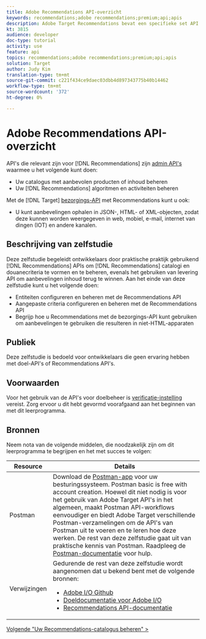 ```yaml
---
title: Adobe Recommendations API-overzicht
keywords: recommendations;adobe recommendations;premium;api;apis
description: Adobe Target Recommendations bevat een specifieke set API's waarmee u uw catalogus met aanbevolen producten en/of inhoud kunt beheren. uw aanbevelingen, algoritmen en campagnes beheren; en aanbevelingen doen in JSON-, HTML- of XML-objecten die moeten worden weergegeven in webkanalen, mobiele apparaten, e-mail, IOT en andere kanalen.
kt: 3815
audience: developer
doc-type: tutorial
activity: use
feature: api
topics: recommendations;adobe recommendations;premium;api;apis
solution: Target
author: Judy Kim
translation-type: tm+mt
source-git-commit: c221f434ce9daec03dbb4d897343775b40b14462
workflow-type: tm+mt
source-wordcount: '372'
ht-degree: 0%

---
```



# Adobe Recommendations API-overzicht

API&#39;s die relevant zijn voor [!DNL Recommendations] zijn [admin API&#39;s](https://docs.adobe.com/content/help/en/target/using/apis/api-overview.html) waarmee u het volgende kunt doen:

* Uw catalogus met aanbevolen producten of inhoud beheren
* Uw [!DNL Recommendations] algoritmen en activiteiten beheren

Met de [!DNL Target] [bezorgings-API](https://docs.adobe.com/content/help/en/target/using/apis/api-overview.html) met Recommendations kunt u ook:

* U kunt aanbevelingen ophalen in JSON-, HTML- of XML-objecten, zodat deze kunnen worden weergegeven in web, mobiel, e-mail, internet van dingen (IOT) en andere kanalen.

## Beschrijving van zelfstudie

Deze zelfstudie begeleidt ontwikkelaars door praktische praktijk gebruikend [!DNL Recommendations] APIs om [!DNL Recommendations] catalogi en douanecriteria te vormen en te beheren, evenals het gebruiken van levering API om aanbevelingen inhoud terug te winnen. Aan het einde van deze zelfstudie kunt u het volgende doen:

* Entiteiten configureren en beheren met de Recommendations API
* Aangepaste criteria configureren en beheren met de Recommendations API
* Begrijp hoe u Recommendations met de bezorgings-API kunt gebruiken om aanbevelingen te gebruiken die resulteren in niet-HTML-apparaten

## Publiek

Deze zelfstudie is bedoeld voor ontwikkelaars die geen ervaring hebben met doel-API&#39;s of Recommendations API&#39;s.

## Voorwaarden

Voor het gebruik van de API&#39;s voor doelbeheer is [verificatie-instelling ](../apis/configure-io-target-integration.md) vereist. Zorg ervoor u dit hebt gevormd voorafgaand aan het beginnen van met dit leerprogramma.

## Bronnen

Neem nota van de volgende middelen, die noodzakelijk zijn om dit leerprogramma te begrijpen en het met succes te volgen:

| Resource | Details |
| --- | --- |
| Postman | Download de [Postman-app](https://www.postman.com/downloads/) voor uw besturingssysteem. Postman basic is free with account creation. Hoewel dit niet nodig is voor het gebruik van Adobe Target API&#39;s in het algemeen, maakt Postman API-workflows eenvoudiger en biedt Adobe Target verschillende Postman-verzamelingen om de API&#39;s van Postman uit te voeren en te leren hoe deze werken. De rest van deze zelfstudie gaat uit van praktische kennis van Postman. Raadpleeg de [Postman-documentatie](https://learning.getpostman.com/) voor hulp. |
| Verwijzingen | Gedurende de rest van deze zelfstudie wordt aangenomen dat u bekend bent met de volgende bronnen:<UL><li>[Adobe I/O Github](https://github.com/adobeio)</li><li>[Doeldocumentatie voor Adobe I/O](https://developers.adobetarget.com/api/#introduction)</li><li>[Recommendations API-documentatie](https://developers.adobetarget.com/api/recommendations/)</li></ul> |

[Volgende &quot;Uw Recommendations-catalogus beheren&quot; >](manage-catalog.md)
